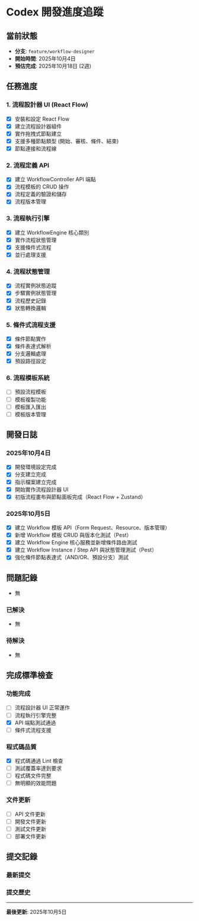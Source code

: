 ﻿# Codex 開發進度追蹤

## 當前狀態
- **分支**: `feature/workflow-designer`
- **開始時間**: 2025年10月4日
- **預估完成**: 2025年10月18日 (2週)

## 任務進度

### 1. 流程設計器 UI (React Flow)
- [x] 安裝和設定 React Flow
- [x] 建立流程設計器組件
- [x] 實作拖拽式節點建立
- [x] 支援多種節點類型 (開始、審核、條件、結束)
- [x] 節點連接和流程線

### 2. 流程定義 API
- [x] 建立 WorkflowController API 端點
- [x] 流程模板的 CRUD 操作
- [x] 流程定義的驗證和儲存
- [x] 流程版本管理

### 3. 流程執行引擎
- [x] 建立 WorkflowEngine 核心類別
- [x] 實作流程狀態管理
- [x] 支援條件式流程
- [x] 並行處理支援

### 4. 流程狀態管理
- [x] 流程實例狀態追蹤
- [x] 步驟實例狀態管理
- [x] 流程歷史記錄
- [x] 狀態轉換邏輯

### 5. 條件式流程支援
- [x] 條件節點實作
- [x] 條件表達式解析
- [x] 分支邏輯處理
- [x] 預設路徑設定

### 6. 流程模板系統
- [ ] 預設流程模板
- [ ] 模板複製功能
- [ ] 模板匯入匯出
- [ ] 模板版本管理

## 開發日誌

### 2025年10月4日
- [x] 開發環境設定完成
- [x] 分支建立完成
- [x] 指示檔案建立完成
- [x] 開始實作流程設計器 UI
- [x] 初版流程畫布與節點面板完成（React Flow + Zustand）

### 2025年10月5日
- [x] 建立 Workflow 模板 API（Form Request、Resource、版本管理）
- [x] 新增 Workflow 模板 CRUD 與版本化測試（Pest）
- [x] 建立 Workflow Engine 核心服務並新增條件路由測試
- [x] 建立 Workflow Instance / Step API 與狀態管理測試（Pest）
- [x] 強化條件節點表達式（AND/OR、預設分支）測試
## 問題記錄
- 無

### 已解決
- 無

### 待解決
- 無

## 完成標準檢查

### 功能完成
- [ ] 流程設計器 UI 正常運作
- [ ] 流程執行引擎完整
- [x] API 端點測試通過
- [ ] 條件式流程支援

### 程式碼品質
- [x] 程式碼通過 Lint 檢查
- [ ] 測試覆蓋率達到要求
- [ ] 程式碼文件完整
- [ ] 無明顯的效能問題

### 文件更新
- [ ] API 文件更新
- [ ] 開發文件更新
- [ ] 測試文件更新
- [ ] 部署文件更新

## 提交記錄

### 最新提交

### 提交歷史

---
**最後更新**: 2025年10月5日






